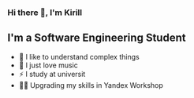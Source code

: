 ### Hi there 👋, I'm Kirill

## I'm a Software Engineering Student
- 💪 I like to understand complex things
- 🎉 I just love music
- ⚡ I study at universit
- 🤹🏽 Upgrading my skills in Yandex Workshop
